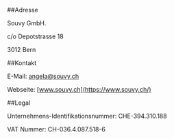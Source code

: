 ##Adresse

Souvy GmbH. 

c/o Depotstrasse 18

3012 Bern

##Kontakt

E-Mail: [angela@souvy.ch](mailto:angela@souvy.ch)

Webseite: [www.souvy.ch](https://www.souvy.ch/)

##Legal

Unternehmens-Identifikationsnummer: CHE-394.310.188

VAT Nummer: CH-036.4.087.518-6